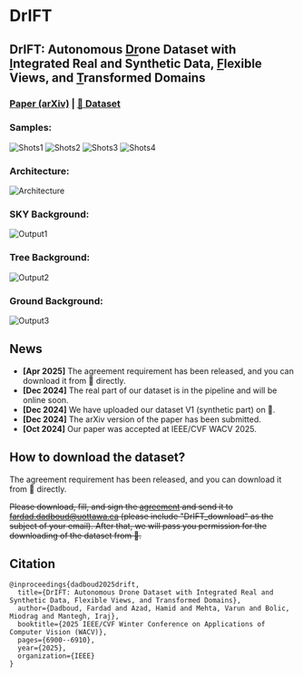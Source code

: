 # DrIFT

## DrIFT: Autonomous <ins>Dr</ins>one Dataset with <ins>I</ins>ntegrated Real and Synthetic Data, <ins>F</ins>lexible Views, and <ins>T</ins>ransformed Domains

### [Paper (arXiv)](https://arxiv.org/abs/2412.04789) | [🤗 Dataset](https://huggingface.co/datasets/CARG-uOttawa/DrIFT)


### Samples:
![Shots1](https://github.com/FardadDadboud/DrIFT/blob/main/imgs/DrIFT_ECCV.drawio1.jpg)
![Shots2](https://github.com/FardadDadboud/DrIFT/blob/main/imgs/DrIFT_ECCV.drawio2.jpg)
![Shots3](https://github.com/FardadDadboud/DrIFT/blob/main/imgs/DrIFT_ECCV.drawio3.jpg)
![Shots4](https://github.com/FardadDadboud/DrIFT/blob/main/imgs/DrIFT_ECCV.drawio4%20(2).jpg)


### Architecture:
![Architecture](https://github.com/FardadDadboud/DrIFT/blob/main/imgs/UDA.drawio%20(14).png)


### SKY Background:
![Output1](https://github.com/FardadDadboud/DrIFT/blob/main/imgs/DrIFT_ECCV.drawio%20(9).png)
### Tree Background:
![Output2](https://github.com/FardadDadboud/DrIFT/blob/main/imgs/DrIFT_ECCV.drawio%20(6).png)
### Ground Background:
![Output3](https://github.com/FardadDadboud/DrIFT/blob/main/imgs/DrIFT_ECCV.drawio%20(8).png)

## News
- **[Apr 2025]** The agreement requirement has been released, and you can download it from 🤗 directly.
- **[Dec 2024]** The real part of our dataset is in the pipeline and will be online soon.
- **[Dec 2024]** We have uploaded our dataset V1 (synthetic part) on 🤗.
- **[Dec 2024]** The arXiv version of the paper has been submitted.
- **[Oct 2024]** Our paper was accepted at IEEE/CVF WACV 2025.

## How to download the dataset?

The agreement requirement has been released, and you can download it from 🤗 directly.

~~Please download, fill, and sign the [agreement](https://github.com/FardadDadboud/DrIFT/blob/main/agreements/DrIFT_agreement_V1.docx) and send it to [fardad.dadboud@uottawa.ca](mailto:fardad.dadboud@uottawa.ca) (please include "DrIFT_download" as the subject of your email). After that, we will pass you permission for the downloading of the dataset from 🤗.~~

## Citation

```
@inproceedings{dadboud2025drift,
  title={DrIFT: Autonomous Drone Dataset with Integrated Real and Synthetic Data, Flexible Views, and Transformed Domains},
  author={Dadboud, Fardad and Azad, Hamid and Mehta, Varun and Bolic, Miodrag and Mantegh, Iraj},
  booktitle={2025 IEEE/CVF Winter Conference on Applications of Computer Vision (WACV)},
  pages={6900--6910},
  year={2025},
  organization={IEEE}
}
```




